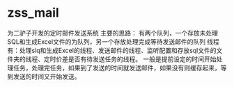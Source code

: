 # zss_mail
为二驴子开发的定时邮件发送系统
主要的思路：
有两个队列，一个存放未处理SQL和生成Excel文件的为队列，另一个存放处理完成等待发送邮件的队列
线程有：处理slq和生成Excel的线程、发送邮件的线程、监听配置和存放sql文件的文件夹的线程、定时价差是否有待发送任务的线程。
一般是提前设定的时间开始处理任务，处理完任务，如果到了发送的时间就发送邮件，如果没有则缓存起来，等到发送的时间又开始发送。
